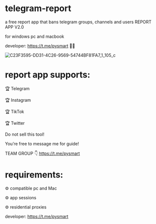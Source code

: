 # telegram-report
a free report app that bans telegram groups, channels and users
REPORT APP V2.0

for windows pc and macbook  

developer: https://t.me/pysmart 👨‍💻

![C23F3595-DD31-4C26-9569-54744BF81FA7_1_105_c](https://github.com/tgmachinery/telegram-banner/assets/172055629/61ab857c-c848-46ed-948c-ce3131ac1b75)

# report app supports:

🏆 Telegram

🏆 Instagram 

🏆 TikTok 

🏆 Twitter 

Do not sell this tool!

You’re free to message me for guide! 

TEAM GROUP 👇
https://t.me/pysmart

# requirements:

⚙️ compatible pc and Mac

⚙️ app sessions 

⚙️ residential proxies

developer: https://t.me/pysmart
